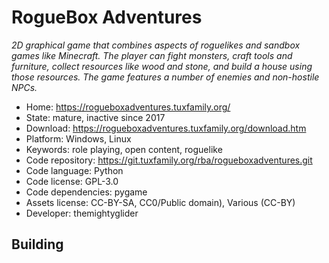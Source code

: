 # RogueBox Adventures

_2D graphical game that combines aspects of roguelikes and sandbox games like Minecraft. The player can fight monsters, craft tools and furniture, collect resources like wood and stone, and build a house using those resources. The game features a number of enemies and non-hostile NPCs._

- Home: https://rogueboxadventures.tuxfamily.org/
- State: mature, inactive since 2017
- Download: https://rogueboxadventures.tuxfamily.org/download.htm
- Platform: Windows, Linux
- Keywords: role playing, open content, roguelike
- Code repository: https://git.tuxfamily.org/rba/rogueboxadventures.git
- Code language: Python
- Code license: GPL-3.0
- Code dependencies: pygame
- Assets license: CC-BY-SA, CC0/Public domain), Various (CC-BY)
- Developer: themightyglider

## Building
